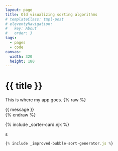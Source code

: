 ```yaml
---
layout: page
title: Old visualizing sorting algorithms
# templateClass: tmpl-post
# eleventyNavigation:
#   key: About
#   order: 3
tags:
  - pages
  - code
canvas:
  width: 320
  height: 180
---
```

# {{ title }}

This is where my app goes.
{% raw %}
<div id="app">
<div>{{ message }}</div>
</div>
{% endraw %}

{% include _sorter-card.njk %}

<div>
  <canvas id="canvas-1" width="{{ canvas.width }}" height="200"></canvas>
</div>

<div>
  <canvas id="canvas-2" width="{{ canvas.width }}" height="200"></canvas>
</div>

<div>
  <canvas id="canvas-3" width="{{ canvas.width }}" height="200"></canvas>
</div>

<div>
  <canvas id="canvas-4" width="{{ canvas.width }}" height="200"></canvas>
</div>

<div>
  <canvas id="canvas-5" width="{{ canvas.width }}" height="200"></canvas>
</div>

<div>
  <canvas id="canvas-6" width="{{ canvas.width }}" height="200"></canvas>
</div>

<div>
  <canvas id="canvas-7" width="{{ canvas.width }}" height="200"></canvas>
</div>

<div>
  <canvas id="canvas-8" width="{{ canvas.width }}" height="200"></canvas>
</div>

<div>
  <canvas id="canvas-9" width="{{ canvas.width }}" height="200"></canvas>
</div>

<div>
  <canvas id="canvas-10" width="{{ canvas.width }}" height="200"></canvas>
</div>

<div>
  <canvas id="canvas-11" width="{{ canvas.width }}" height="200"></canvas>
</div>


<script>

function render({ compare, swap, set, chart }, value, done, repaint) {
  if (repaint) {
    chart.repaint(set);
    return;
  }
  const { last } = compare;
  console.log(last);
  chart.draw(last[0], set[last[0]], last[1], set[last[1]], last[2]);
}

{% include _visualization.js %};

let fn =
{% include _improved-bubble-sort-generator.js %};

const visualizations = new Visualizations({ render });
const fps = false;
const max = 100;

function getSet() {
  const set = [];
  for (let i = 1; i <= max; ++i) {
    set.push(i);
  }
  shuffle(set);
  return set;
}

for (let i = 0; i < 10; i++) {
  const set = getSet();
  console.log(set);
  visualizations.add({
    generatorFunction: fn,
    set,
    chart: {
      el: `#canvas-${i}`,
      n: set.length,
      max,
    },
  });
}

function iterate() {
  if (visualizations.allDone) return;
  visualizations.step();
  if (visualizations.allDone) {
    setTimeout(() => {
      visualizations.renderAll(true);
    }, fps === false ? 0 : 1000 / fps);
  };
  setTimeout(iterate, fps === false ? 0 : 1000 / fps);
}

visualizations.renderAll(true);
iterate();

</script>
s
```js
{% include _improved-bubble-sort-generator.js %}
```
